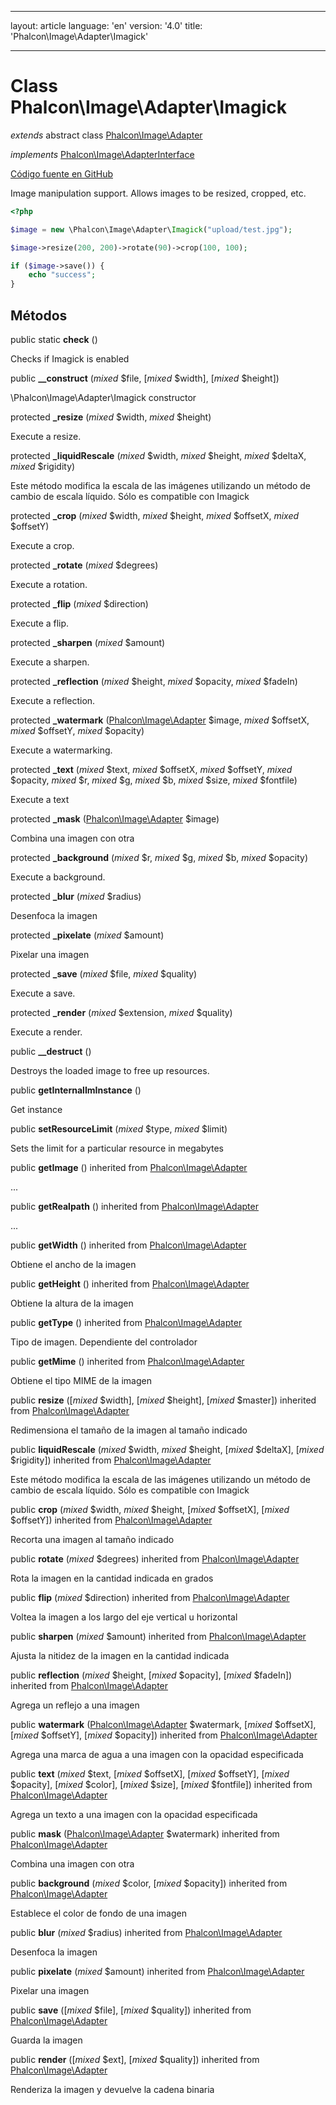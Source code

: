 * * *

layout: article language: 'en' version: '4.0' title: 'Phalcon\Image\Adapter\Imagick'

* * *

# Class **Phalcon\Image\Adapter\Imagick**

*extends* abstract class [Phalcon\Image\Adapter](/4.0/en/api/Phalcon_Image_Adapter)

*implements* [Phalcon\Image\AdapterInterface](/4.0/en/api/Phalcon_Image_AdapterInterface)

<a href="https://github.com/phalcon/cphalcon/tree/v4.0.0/phalcon/image/adapter/imagick.zep" class="btn btn-default btn-sm">Código fuente en GitHub</a>

Image manipulation support. Allows images to be resized, cropped, etc.

```php
<?php

$image = new \Phalcon\Image\Adapter\Imagick("upload/test.jpg");

$image->resize(200, 200)->rotate(90)->crop(100, 100);

if ($image->save()) {
    echo "success";
}

```

## Métodos

public static **check** ()

Checks if Imagick is enabled

public **__construct** (*mixed* $file, [*mixed* $width], [*mixed* $height])

\Phalcon\Image\Adapter\Imagick constructor

protected **_resize** (*mixed* $width, *mixed* $height)

Execute a resize.

protected **_liquidRescale** (*mixed* $width, *mixed* $height, *mixed* $deltaX, *mixed* $rigidity)

Este método modifica la escala de las imágenes utilizando un método de cambio de escala líquido. Sólo es compatible con Imagick

protected **_crop** (*mixed* $width, *mixed* $height, *mixed* $offsetX, *mixed* $offsetY)

Execute a crop.

protected **_rotate** (*mixed* $degrees)

Execute a rotation.

protected **_flip** (*mixed* $direction)

Execute a flip.

protected **_sharpen** (*mixed* $amount)

Execute a sharpen.

protected **_reflection** (*mixed* $height, *mixed* $opacity, *mixed* $fadeIn)

Execute a reflection.

protected **_watermark** ([Phalcon\Image\Adapter](/4.0/en/api/Phalcon_Image_Adapter) $image, *mixed* $offsetX, *mixed* $offsetY, *mixed* $opacity)

Execute a watermarking.

protected **_text** (*mixed* $text, *mixed* $offsetX, *mixed* $offsetY, *mixed* $opacity, *mixed* $r, *mixed* $g, *mixed* $b, *mixed* $size, *mixed* $fontfile)

Execute a text

protected **_mask** ([Phalcon\Image\Adapter](/4.0/en/api/Phalcon_Image_Adapter) $image)

Combina una imagen con otra

protected **_background** (*mixed* $r, *mixed* $g, *mixed* $b, *mixed* $opacity)

Execute a background.

protected **_blur** (*mixed* $radius)

Desenfoca la imagen

protected **_pixelate** (*mixed* $amount)

Pixelar una imagen

protected **_save** (*mixed* $file, *mixed* $quality)

Execute a save.

protected **_render** (*mixed* $extension, *mixed* $quality)

Execute a render.

public **__destruct** ()

Destroys the loaded image to free up resources.

public **getInternalImInstance** ()

Get instance

public **setResourceLimit** (*mixed* $type, *mixed* $limit)

Sets the limit for a particular resource in megabytes

public **getImage** () inherited from [Phalcon\Image\Adapter](/4.0/en/api/Phalcon_Image_Adapter)

...

public **getRealpath** () inherited from [Phalcon\Image\Adapter](/4.0/en/api/Phalcon_Image_Adapter)

...

public **getWidth** () inherited from [Phalcon\Image\Adapter](/4.0/en/api/Phalcon_Image_Adapter)

Obtiene el ancho de la imagen

public **getHeight** () inherited from [Phalcon\Image\Adapter](/4.0/en/api/Phalcon_Image_Adapter)

Obtiene la altura de la imagen

public **getType** () inherited from [Phalcon\Image\Adapter](/4.0/en/api/Phalcon_Image_Adapter)

Tipo de imagen. Dependiente del controlador

public **getMime** () inherited from [Phalcon\Image\Adapter](/4.0/en/api/Phalcon_Image_Adapter)

Obtiene el tipo MIME de la imagen

public **resize** ([*mixed* $width], [*mixed* $height], [*mixed* $master]) inherited from [Phalcon\Image\Adapter](/4.0/en/api/Phalcon_Image_Adapter)

Redimensiona el tamaño de la imagen al tamaño indicado

public **liquidRescale** (*mixed* $width, *mixed* $height, [*mixed* $deltaX], [*mixed* $rigidity]) inherited from [Phalcon\Image\Adapter](/4.0/en/api/Phalcon_Image_Adapter)

Este método modifica la escala de las imágenes utilizando un método de cambio de escala líquido. Sólo es compatible con Imagick

public **crop** (*mixed* $width, *mixed* $height, [*mixed* $offsetX], [*mixed* $offsetY]) inherited from [Phalcon\Image\Adapter](/4.0/en/api/Phalcon_Image_Adapter)

Recorta una imagen al tamaño indicado

public **rotate** (*mixed* $degrees) inherited from [Phalcon\Image\Adapter](/4.0/en/api/Phalcon_Image_Adapter)

Rota la imagen en la cantidad indicada en grados

public **flip** (*mixed* $direction) inherited from [Phalcon\Image\Adapter](/4.0/en/api/Phalcon_Image_Adapter)

Voltea la imagen a los largo del eje vertical u horizontal

public **sharpen** (*mixed* $amount) inherited from [Phalcon\Image\Adapter](/4.0/en/api/Phalcon_Image_Adapter)

Ajusta la nitidez de la imagen en la cantidad indicada

public **reflection** (*mixed* $height, [*mixed* $opacity], [*mixed* $fadeIn]) inherited from [Phalcon\Image\Adapter](/4.0/en/api/Phalcon_Image_Adapter)

Agrega un reflejo a una imagen

public **watermark** ([Phalcon\Image\Adapter](/4.0/en/api/Phalcon_Image_Adapter) $watermark, [*mixed* $offsetX], [*mixed* $offsetY], [*mixed* $opacity]) inherited from [Phalcon\Image\Adapter](/4.0/en/api/Phalcon_Image_Adapter)

Agrega una marca de agua a una imagen con la opacidad especificada

public **text** (*mixed* $text, [*mixed* $offsetX], [*mixed* $offsetY], [*mixed* $opacity], [*mixed* $color], [*mixed* $size], [*mixed* $fontfile]) inherited from [Phalcon\Image\Adapter](/4.0/en/api/Phalcon_Image_Adapter)

Agrega un texto a una imagen con la opacidad especificada

public **mask** ([Phalcon\Image\Adapter](/4.0/en/api/Phalcon_Image_Adapter) $watermark) inherited from [Phalcon\Image\Adapter](/4.0/en/api/Phalcon_Image_Adapter)

Combina una imagen con otra

public **background** (*mixed* $color, [*mixed* $opacity]) inherited from [Phalcon\Image\Adapter](/4.0/en/api/Phalcon_Image_Adapter)

Establece el color de fondo de una imagen

public **blur** (*mixed* $radius) inherited from [Phalcon\Image\Adapter](/4.0/en/api/Phalcon_Image_Adapter)

Desenfoca la imagen

public **pixelate** (*mixed* $amount) inherited from [Phalcon\Image\Adapter](/4.0/en/api/Phalcon_Image_Adapter)

Pixelar una imagen

public **save** ([*mixed* $file], [*mixed* $quality]) inherited from [Phalcon\Image\Adapter](/4.0/en/api/Phalcon_Image_Adapter)

Guarda la imagen

public **render** ([*mixed* $ext], [*mixed* $quality]) inherited from [Phalcon\Image\Adapter](/4.0/en/api/Phalcon_Image_Adapter)

Renderiza la imagen y devuelve la cadena binaria
